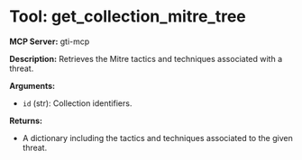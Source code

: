 # Tool: get_collection_mitre_tree

**MCP Server:** gti-mcp

**Description:** Retrieves the Mitre tactics and techniques associated with a threat.

**Arguments:**

*   `id` (str): Collection identifiers.

**Returns:**

*   A dictionary including the tactics and techniques associated to the given threat.
